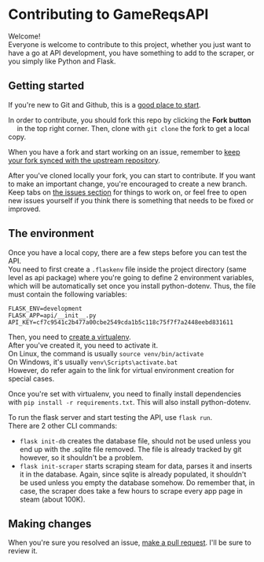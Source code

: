# Contributing to GameReqsAPI

Welcome!<br>
Everyone is welcome to contribute to this project, whether you just want to have a go at API development, you have
something to add to the scraper, or you simply like Python and Flask.

## Getting started

If you're new to Git and Github, this is a [good place to start](https://guides.github.com/activities/hello-world/).

In order to contribute, you should fork this repo by clicking the 
**Fork button** <img src="https://user-images.githubusercontent.com/17777237/54873012-40fa5b00-4dd6-11e9-98e0-cc436426c720.png" height="14"/>
in the top right corner. Then, clone with `git clone` the fork to get a local copy.

When you have a fork and start working on an issue, remember to [keep your fork synced with the upstream
repository](https://help.github.com/en/github/collaborating-with-issues-and-pull-requests/syncing-a-fork).

After you've cloned locally your fork, you can start to contribute. If you want to make an important change,
you're encouraged to create a new branch. Keep tabs on [the issues section](https://github.com/Plutone11011/GameReqsAPI/issues)
for things to work on, or feel free to open new issues yourself if you think there is something that needs to be fixed or improved.

## The environment

Once you have a local copy, there are a few steps before you can test the API.<br>
You need to first create a `.flaskenv` file inside the project directory (same level as api package)
where you're going to define 2 environment variables, which will be automatically set
once you install python-dotenv.
Thus, the file must contain the following variables:
```
FLASK_ENV=development
FLASK_APP=api/__init__.py
API_KEY=cf7c9541c2b477a00cbe2549cda1b5c118c75f7f7a2448eebd831611
```
Then, you need to [create a virtualenv](https://docs.python.org/3/library/venv.html). <br>
After you've created it, you need to activate it. <br>
On Linux, the command is usually `source venv/bin/activate` <br>
On Windows, it's usually `venv\Scripts\activate.bat` <br>
However, do refer again to the link for virtual environment creation for special cases.

Once you're set with virtualenv, you need to finally install dependencies with `pip install -r requirements.txt`.
This will also install python-dotenv.

To run the flask server and start testing the API, use `flask run`. <br>
There are 2 other CLI commands:
* `flask init-db` creates the database file, should not be used unless you end up with the 
.sqlite file removed. The file is already tracked by git however, so it shouldn't be a problem.
* `flask init-scraper` starts scraping steam for data, parses it and inserts it in the database. Again, since sqlite is already
 populated, it shouldn't be used unless you empty the database somehow. Do remember that, in case, the scraper does take
 a few hours to scrape every app page in steam (about 100K).
 
 ## Making changes
 When you're sure you resolved an issue, [make a pull request](https://help.github.com/en/github/collaborating-with-issues-and-pull-requests/creating-a-pull-request).
 I'll be sure to review it.
